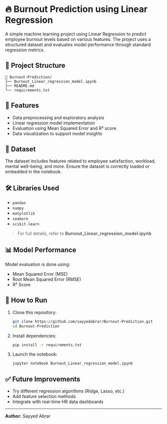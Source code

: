 # 🔥 Burnout Prediction using Linear Regression

A simple machine learning project using Linear Regression to predict employee burnout levels based on various features. The project uses a structured dataset and evaluates model performance through standard regression metrics.

## 📂 Project Structure

```
📁 Burnout-Prediction/
├── Burnout_Linear_regression_model.ipynb
├── README.md
└── requirements.txt
```

## 🚀 Features

- Data preprocessing and exploratory analysis
- Linear regression model implementation
- Evaluation using Mean Squared Error and R² score
- Data visualization to support model insights

## 🧪 Dataset

The dataset includes features related to employee satisfaction, workload, mental well-being, and more. Ensure the dataset is correctly loaded or embedded in the notebook.

## 🛠️ Libraries Used

- `pandas`
- `numpy`
- `matplotlib`
- `seaborn`
- `scikit-learn`

> For full details, refer to **Burnout_Linear_regression_model.ipynb**

## 📊 Model Performance

Model evaluation is done using:
- Mean Squared Error (MSE)
- Root Mean Squared Error (RMSE)
- R² Score

## 🧰 How to Run

1. Clone this repository:
   ```bash
   git clone https://github.com/sayyedabrar/Burnout-Prediction.git
   cd Burnout-Prediction
   ```

2. Install dependencies:
   ```bash
   pip install -r requirements.txt
   ```

3. Launch the notebook:
   ```bash
   jupyter notebook Burnout_Linear_regression_model.ipynb
   ```

## ✅ Future Improvements

- Try different regression algorithms (Ridge, Lasso, etc.)
- Add feature selection methods
- Integrate with real-time HR data dashboards

---

**Author:** Sayyed Abrar
